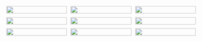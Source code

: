 <style>
.image-grid {
  display: grid;
  grid-template-columns: repeat(3, 1fr);
  grid-gap: 10px;
}

.image-grid img {
  width: 100%;
  height: auto;
}
</style>
  
<div class="image-grid">
  <img src="image1.jpg">
  <img src="image2.jpg">
  <img src="image3.jpg">
  <img src="image4.jpg">
  <img src="image5.jpg">
  <img src="image6.jpg">
  <img src="image7.jpg">
  <img src="image8.jpg">
  <img src="image9.jpg">
</div>


